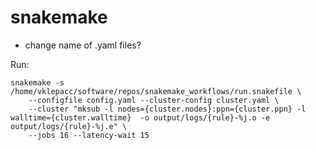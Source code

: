 # snakemake
- change name of .yaml files? 


Run:
```
snakemake -s /home/vklepacc/software/repos/snakemake_workflows/run.snakefile \
    --configfile config.yaml --cluster-config cluster.yaml \
    --cluster "mksub -l nodes={cluster.nodes}:ppn={cluster.ppn} -l walltime={cluster.walltime}  -o output/logs/{rule}-%j.o -e output/logs/{rule}-%j.e" \
    --jobs 16 --latency-wait 15
```

